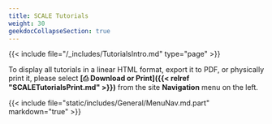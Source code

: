 ```yaml
---
title: SCALE Tutorials
weight: 30
geekdocCollapseSection: true
---
```


{{< include file="/_includes/TutorialsIntro.md" type="page" >}}

To display all tutorials in a linear HTML format, export it to PDF, or physically print it, please select **[⎙ Download or Print]({{< relref "SCALETutorialsPrint.md" >}})** from the site **Navigation** menu on the left.

{{< include file="static/includes/General/MenuNav.md.part" markdown="true" >}}
